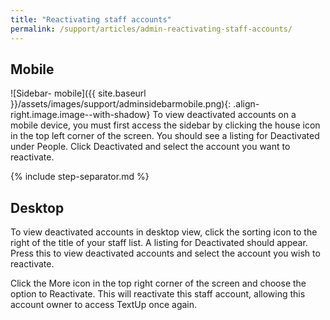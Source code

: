 ```yaml
---
title: "Reactivating staff accounts"
permalink: /support/articles/admin-reactivating-staff-accounts/
---
```


## Mobile

![Sidebar- mobile]({{ site.baseurl }}/assets/images/support/adminsidebarmobile.png){: .align-right.image.image--with-shadow} To view deactivated accounts on a mobile device, you must first access the sidebar by clicking the house icon in the top left corner of the screen. You should see a listing for Deactivated under People. Click Deactivated and select the account you want to reactivate.

{% include step-separator.md %}

## Desktop

To view deactivated accounts in desktop view, click the sorting icon to the right of the title of your staff list. A listing for Deactivated should appear. Press this to view deactivated accounts and select the account you wish to reactivate.

Click the More icon in the top right corner of the screen and choose the option to Reactivate. This will reactivate this staff account, allowing this account owner to access TextUp once again.
